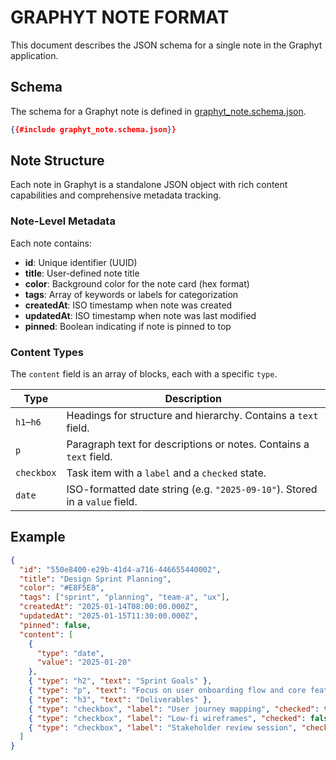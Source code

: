 # GRAPHYT NOTE FORMAT

This document describes the JSON schema for a single note in the Graphyt application.

## Schema

The schema for a Graphyt note is defined in
[graphyt_note.schema.json](./graphyt_note.schema.json).

```json
{{#include graphyt_note.schema.json}}
```

## Note Structure

Each note in Graphyt is a standalone JSON object with rich content capabilities and comprehensive metadata tracking.

### Note-Level Metadata

Each note contains:

- **id**: Unique identifier (UUID)
- **title**: User-defined note title
- **color**: Background color for the note card (hex format)
- **tags**: Array of keywords or labels for categorization
- **createdAt**: ISO timestamp when note was created
- **updatedAt**: ISO timestamp when note was last modified
- **pinned**: Boolean indicating if note is pinned to top

### Content Types

The `content` field is an array of blocks, each with a specific `type`.

| Type        | Description                                                                 |
|-------------|-----------------------------------------------------------------------------|
| `h1`–`h6`    | Headings for structure and hierarchy. Contains a `text` field.              |
| `p`         | Paragraph text for descriptions or notes. Contains a `text` field.          |
| `checkbox`  | Task item with a `label` and a `checked` state.                             |
| `date`      | ISO-formatted date string (e.g. `"2025-09-10"`). Stored in a `value` field. |

## Example

```json
{
  "id": "550e8400-e29b-41d4-a716-446655440002",
  "title": "Design Sprint Planning",
  "color": "#E8F5E8",
  "tags": ["sprint", "planning", "team-a", "ux"],
  "createdAt": "2025-01-14T08:00:00.000Z",
  "updatedAt": "2025-01-15T11:30:00.000Z",
  "pinned": false,
  "content": [
    {
      "type": "date",
      "value": "2025-01-20"
    },
    { "type": "h2", "text": "Sprint Goals" },
    { "type": "p", "text": "Focus on user onboarding flow and core feature wireframes." },
    { "type": "h3", "text": "Deliverables" },
    { "type": "checkbox", "label": "User journey mapping", "checked": true },
    { "type": "checkbox", "label": "Low-fi wireframes", "checked": false },
    { "type": "checkbox", "label": "Stakeholder review session", "checked": false }
  ]
}
```
